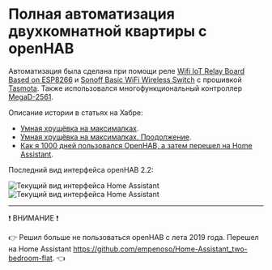 # Полная автоматизация двухкомнатной квартиры c openHAB
Автоматизация была сделана при помощи реле [Wifi IoT Relay Board Based on ESP8266](https://www.electrodragon.com/product/wifi-iot-relay-board-based-esp8266/) и [Sonoff Basic WiFi Wireless Switch](https://www.itead.cc/smart-home/sonoff-wifi-wireless-switch.html) с прошивкой [Tasmota](https://github.com/arendst/Tasmota). Также использовался многофункциональный контроллер [MegaD-2561](https://www.ab-log.ru/smart-house/ethernet/megad-2561).

Описание истории в статьях на Хабре:
- [Умная хрущёвка на максималках](https://habr.com/ru/post/503646/). 
- [Умная хрущёвка на максималках. Продолжение](https://habr.com/ru/post/506550/). 
- [Как я 1000 дней пользовался OpenHAB, а затем перешел на Home Assistant](https://habr.com/ru/post/485848/). 

Последний вид интерфейса openHAB 2.2:

![Текущий вид интерфейса Home Assistant](https://github.com/empenoso/two-bedroom-flat-openHAB/blob/master/openhab%202.2.0/Screenshot_20180211-130736.png)
![Текущий вид интерфейса Home Assistant](https://github.com/empenoso/two-bedroom-flat-openHAB/blob/master/openhab%202.2.0/Screenshot_20180211-130742.png)
_________
:exclamation: ВНИМАНИЕ :exclamation:

:point_right: Решил больше не пользоваться openHAB с лета 2019 года. Перешел на Home Assistant https://github.com/empenoso/Home-Assistant_two-bedroom-flat. :point_left:
